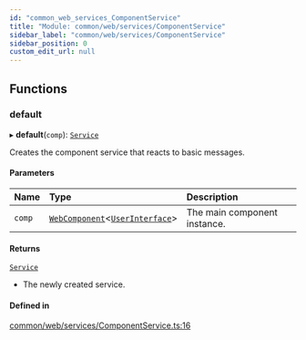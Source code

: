 ```yaml
---
id: "common_web_services_ComponentService"
title: "Module: common/web/services/ComponentService"
sidebar_label: "common/web/services/ComponentService"
sidebar_position: 0
custom_edit_url: null
---
```


## Functions

### default

▸ **default**(`comp`): [`Service`](../classes/common_web_services_Service.Service.md)

Creates the component service that reacts to basic messages.

#### Parameters

| Name | Type | Description |
| :------ | :------ | :------ |
| `comp` | [`WebComponent`](../classes/common_web_component_WebComponent.WebComponent.md)<[`UserInterface`](../classes/common_web_ui_UserInterface.UserInterface.md)\> | The main component instance. |

#### Returns

[`Service`](../classes/common_web_services_Service.Service.md)

- The newly created service.

#### Defined in

[common/web/services/ComponentService.ts:16](https://github.com/Soroush9978/rds-ng/blob/3365237/src/common/web/services/ComponentService.ts#L16)
